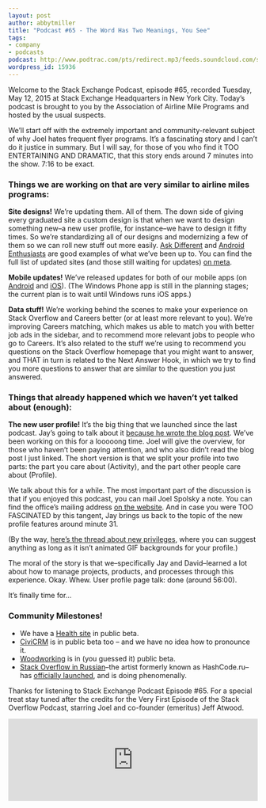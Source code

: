 ```yaml
---
layout: post
author: abbytmiller
title: "Podcast #65 - The Word Has Two Meanings, You See"
tags:
- company
- podcasts
podcast: http://www.podtrac.com/pts/redirect.mp3/feeds.soundcloud.com/stream/210303965-stack-exchange-stack-exchange-podcast-episode-65-the-word-has-two-meanings-you-see.mp3
wordpress_id: 15936
---
```

Welcome to the Stack Exchange Podcast, episode #65, recorded Tuesday, May 12, 2015 at Stack Exchange Headquarters in New York City. Today’s podcast is brought to you by the Association of Airline Mile Programs and hosted by the usual suspects.

We’ll start off with the extremely important and community-relevant subject of why Joel hates frequent flyer programs. It’s a fascinating story and I can’t do it justice in summary. But I will say, for those of you who find it TOO ENTERTAINING AND DRAMATIC, that this story ends around 7 minutes into the show. 7:16 to be exact.

<h3>Things we are working on that are very similar to airline miles programs:</h3>

<strong>Site designs!</strong> We’re updating them. All of them. The down side of giving every graduated site a custom design is that when we want to design something new–a new user profile, for instance–we have to design it fifty times. So we’re standardizing all of our designs and modernizing a few of them so we can roll new stuff out more easily. <a href="http://apple.stackexchange.com/" target="_blank">Ask Different</a> and <a href="http://android.stackexchange.com/" target="_blank">Android Enthusiasts</a> are good examples of what we’ve been up to. You can find the full list of updated sites (and those still waiting for updates) <a href="http://meta.stackexchange.com/questions/253359/list-of-communities-with-base-css-updates-completed" target="_blank">on meta</a>.

<strong>Mobile updates!</strong> We’ve released updates for both of our mobile apps (on <a href="https://play.google.com/store/apps/details?id=com.stackexchange.marvin" target="_blank">Android</a> and <a href="https://itunes.apple.com/us/app/stack-exchange/id871299723?mt=8" target="_blank">iOS</a>). (The Windows Phone app is still in the planning stages; the current plan is to wait until Windows runs iOS apps.)

<strong>Data stuff!</strong> We’re working behind the scenes to make your experience on Stack Overflow and Careers better (or at least more relevant to you). We’re improving Careers matching, which makes us able to match you with better job ads in the sidebar, and to recommend more relevant jobs to people who go to Careers. It’s also related to the stuff we’re using to recommend you questions on the Stack Overflow homepage that you might want to answer, and THAT in turn is related to the Next Answer Hook, in which we try to find you more questions to answer that are similar to the question you just answered.

<h3>Things that already happened which we haven’t yet talked about (enough):</h3>

<strong>The new user profile!</strong> It’s the big thing that we launched since the last podcast. Jay’s going to talk about it <a href="http://blog.stackoverflow.com/2015/04/two-new-user-pages-one-new-stat-this-ones-big/" target="_blank">because he wrote the blog post</a>. We’ve been working on this for a looooong time. Joel will give the overview, for those who haven’t been paying attention, and who also didn’t read the blog post I just linked. The short version is that we split your profile into two parts: the part you care about (Activity), and the part other people care about (Profile).

We talk about this for a while. The most important part of the discussion is that if you enjoyed this podcast, you can mail Joel Spolsky a note. You can find the office’s mailing address <a href="http://stackexchange.com/about/contact" target="_blank">on the website</a>. And in case you were TOO FASCINATED by this tangent, Jay brings us back to the topic of the new profile features around minute 31.

(By the way, <a href="http://meta.stackexchange.com/questions/253668/help-us-identify-micro-privileges-for-top-users" target="_blank">here’s the thread about new privileges</a>, where you can suggest anything as long as it isn’t animated GIF backgrounds for your profile.)

The moral of the story is that we–specifically Jay and David–learned a lot about how to manage projects, products, and processes through this experience. Okay. Whew. User profile page talk: done (around 56:00).

It’s finally time for…

<h3>Community Milestones!</h3>

* We have a <a href="http://health.stackexchange.com/" target="_blank">Health site</a> in public beta.
* <a href="http://civicrm.stackexchange.com/" target="_blank">CiviCRM</a> is in public beta too – and we have no idea how to pronounce it.
* <a href="http://woodworking.stackexchange.com/" target="_blank">Woodworking</a> is in (you guessed it) public beta.
* <a href="http://ru.stackoverflow.com/" target="_blank">Stack Overflow in Russian</a>–the artist formerly known as HashCode.ru–has <a href="http://blog.stackoverflow.com/2015/06/welcome-nicolas-chabanovsky-and-stack-overflow-in-russian/" target="_blank">officially launched</a>, and is doing phenomenally.

Thanks for listening to Stack Exchange Podcast Episode #65. For a special treat stay tuned after the credits for the Very First Episode of the Stack Overflow Podcast, starring Joel and co-founder (emeritus) Jeff Atwood.

<iframe width="100%" height="166" scrolling="no" frameborder="no" src="https://w.soundcloud.com/player/?url=https%3A//api.soundcloud.com/tracks/210303965&amp;color=ff5500&amp;auto_play=false&amp;hide_related=false&amp;show_comments=true&amp;show_user=true&amp;show_reposts=false"></iframe>

